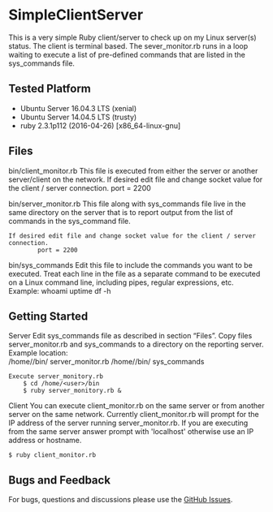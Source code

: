 # SimpleClientServer

This is a very simple Ruby client/server to check up on my Linux server(s) status. The client is terminal based.  The sever_monitor.rb runs in a loop waiting to execute a list of pre-defined commands that are listed in the sys_commands file.  

## Tested Platform

* Ubuntu Server 16.04.3 LTS (xenial)
* Ubuntu Server 14.04.5 LTS (trusty)
* ruby 2.3.1p112 (2016-04-26) [x86_64-linux-gnu]

## Files
  bin/client_monitor.rb
    This file is executed from either the server or another server/client on the network.
    If desired edit file and change socket value for the client / server connection.
		port = 2200
      
  bin/server_monitor.rb
    This file along with sys_commands file live in the same directory on the server that is to report output from the list of     
    commands in the sys_command file.

    If desired edit file and change socket value for the client / server connection.
	    	port = 2200
	
  bin/sys_commands
    Edit this file to include the commands you want to be executed.  Treat each line in the file as a separate command to be 
    executed on a Linux command line, including pipes, regular expressions, etc.
      Example: 
	      whoami
	      uptime
	      df -h

## Getting Started
  Server
    Edit sys_commands file as described in section “Files”.
    Copy files server_monitor.rb and sys_commands to a directory on the reporting server.
    Example location:	
    	/home/<user>/bin/ server_monitor.rb
	/home/<user>/bin/ sys_commands
			
	Execute server_monitory.rb
		$ cd /home/<user>/bin
		$ ruby server_monitory.rb &

Client
  You can execute client_monitor.rb on the same server or from another server on the same network.  Currently client_monitor.rb 
  will prompt for the IP address of the server running server_monitor.rb.  If you are executing from the same server answer 
  prompt with 'localhost' otherwise use an IP address or hostname.
	
  	$ ruby client_monitor.rb

## Bugs and Feedback

For bugs, questions and discussions please use the [GitHub Issues](https://github.com/jdoid/SimpleClientServer/issues).
